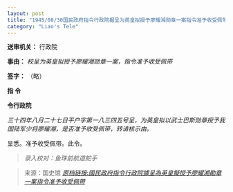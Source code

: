```yaml
---
layout: post
title: "1945/08/30国民政府指令行政院据呈为英皇拟授予廖耀湘勋章一案指令准予收受佩带"
category: "Liao's Tele"
---
```



**送审机关：** 行政院

**事由：** *校呈为英皇拟授予廖耀湘勋章一案，指令准予收受佩带*

**签字：** （略）


**指 令**

**令行政院**

*三十四年八月二十七日平户字第一八三四五号呈，为英皇拟以武士巴斯勋章授予我国陆军少将廖耀湘，是否准予收受佩带，转请核示由。*

呈悉。准予收受佩带。此令。

> *录入校对：鱼珠前航道舵手*

> 来源：国史馆 [*原档链接:國民政府指令行政院據呈為英皇擬授予廖耀湘勛章一案指令准予收受佩帶*](https://ahonline.drnh.gov.tw/index.php?act=Display/image/5885986NUQ=EAz#27F)